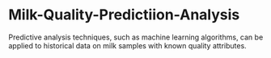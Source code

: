 # Milk-Quality-Predictiion-Analysis
Predictive analysis techniques, such as machine learning algorithms, can be applied to historical data on milk samples with known quality attributes.
